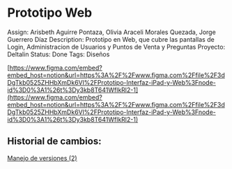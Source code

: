 # Prototipo Web

Assign: Arisbeth Aguirre Pontaza, Olivia Araceli Morales Quezada, Jorge Guerrero Díaz
Description: Prototipo en Web, que cubre las pantallas de Login, Administracion de Usuarios y Puntos de Venta y Preguntas
Proyecto: Deltalin
Status: Done
Tags: Diseños

[https://www.figma.com/embed?embed_host=notion&url=https%3A%2F%2Fwww.figma.com%2Ffile%2F3dDgTkb0525ZHHbXmDk6Vl%2FPrototipo-Interfaz-iPad-y-Web%3Fnode-id%3D0%3A1%26t%3Dy3kb8T641WflkRl2-1](https://www.figma.com/embed?embed_host=notion&url=https%3A%2F%2Fwww.figma.com%2Ffile%2F3dDgTkb0525ZHHbXmDk6Vl%2FPrototipo-Interfaz-iPad-y-Web%3Fnode-id%3D0%3A1%26t%3Dy3kb8T641WflkRl2-1)

## ********Historial de cambios:********

[Manejo de versiones (2)](Prototipo%20Web%2085aebf23b43c4afda8f4751cfb5b4edd/Manejo%20de%20versiones%20(2)%20d786dc847e0446efa4d5906616afb1e0.md)